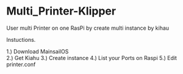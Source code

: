 # Multi_Printer-Klipper



User multi Printer on one RasPi by create multi instance by kihau 



Instuctions.

1.) Download MainsailOS <br/>
2.) Get Kiahu 
3.) Create instance 
4.) List your Ports on Raspi 
5.) Edit printer.conf 
